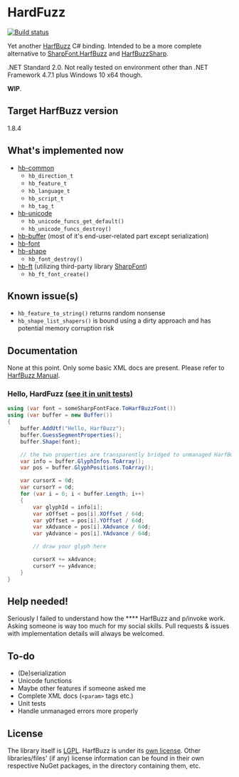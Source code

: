 # HardFuzz

[![Build status](https://ci.appveyor.com/api/projects/status/fhu6f4bjqiu0bj4e?svg=true)](https://ci.appveyor.com/project/TJYSunset/hardfuzz)

Yet another [HarfBuzz](https://harfbuzz.github.io) C# binding. Intended to be a more complete alternative to [SharpFont.HarfBuzz](https://github.com/Robmaister/SharpFont.HarfBuzz) and [HarfBuzzSharp](https://github.com/mono/SkiaSharp/tree/master/binding).

.NET Standard 2.0. Not really tested on environment other than .NET Framework 4.7.1 plus Windows 10 x64 though.

**WIP**.

## Target HarfBuzz version

1.8.4

## What's implemented now

+ [hb-common](https://harfbuzz.github.io/harfbuzz-hb-common.html)
  + `hb_direction_t`
  + `hb_feature_t`
  + `hb_language_t`
  + `hb_script_t`
  + `hb_tag_t`
+ [hb-unicode](https://harfbuzz.github.io/harfbuzz-hb-unicode.html)
  + `hb_unicode_funcs_get_default()`
  + `hb_unicode_funcs_destroy()`
+ [hb-buffer](https://harfbuzz.github.io/harfbuzz-Buffers.html) (most of it's end-user-related part except serialization)
+ [hb-font](https://harfbuzz.github.io/harfbuzz-hb-font.html)
+ [hb-shape](https://harfbuzz.github.io/harfbuzz-Shaping.html)
  + `hb_font_destroy()`
+ [hb-ft](https://harfbuzz.github.io/harfbuzz-hb-ft.html) (utilizing third-party library [SharpFont](https://github.com/Robmaister/SharpFont))
  + `hb_ft_font_create()`

## Known issue(s)

+ `hb_feature_to_string()` returns random nonsense
+ `hb_shape_list_shapers()` is bound using a dirty approach and has potential memory corruption risk

## Documentation

None at this point. Only some basic XML docs are present. Please refer to [HarfBuzz Manual](https://harfbuzz.github.io/).

### Hello, HardFuzz [(see it in unit tests)](HardFuzz.Test/HelloHarfBuzz.cs)

```c#
using (var font = someSharpFontFace.ToHarfBuzzFont())
using (var buffer = new Buffer())
{
    buffer.AddUtf("Hello, HarfBuzz");
    buffer.GuessSegmentProperties();
    buffer.Shape(font);

    // the two properties are transparently bridged to unmanaged HarfBuzz buffers, thus can be considered costly to get
    var info = buffer.GlyphInfos.ToArray();
    var pos = buffer.GlyphPositions.ToArray();

    var cursorX = 0d;
    var cursorY = 0d;
    for (var i = 0; i < buffer.Length; i++)
    {
        var glyphId = info[i];
        var xOffset = pos[i].XOffset / 64d;
        var yOffset = pos[i].YOffset / 64d;
        var xAdvance = pos[i].XAdvance / 64d;
        var yAdvance = pos[i].YAdvance / 64d;

        // draw your glyph here

        cursorX += xAdvance;
        cursorY += yAdvance;
    }
}
```

## Help needed!

Seriously I failed to understand how the **** HarfBuzz and p/invoke work. Asking someone is way too much for my social skills. Pull requests & issues with implementation details will always be welcomed.

## To-do

+ (De)serialization
+ Unicode functions
+ Maybe other features if someone asked me
+ Complete XML docs (`<param>` tags etc.)
+ Unit tests
+ Handle unmanaged errors more properly

## License

The library itself is [LGPL](COPYING.md). HarfBuzz is under its [own license](COPYING.HARFBUZZ). Other libraries/files' (if any) license information can be found in their own respective NuGet packages, in the directory containing them, etc.